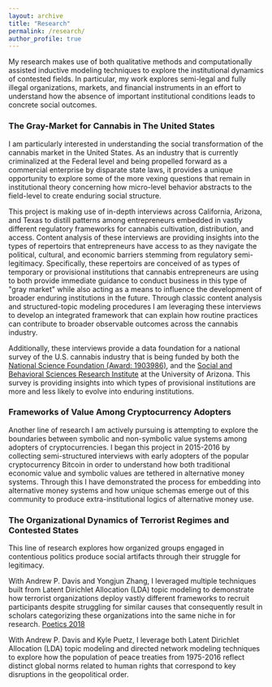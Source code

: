 ```yaml
---
layout: archive
title: "Research"
permalink: /research/
author_profile: true
---
```


My research makes use of both qualitative methods and computationally assisted inductive modeling techniques to explore the institutional dynamics of contested fields. In particular, my work explores semi-legal and fully illegal organizations, markets, and financial instruments in an effort to understand how the absence of important institutional conditions leads to concrete social outcomes.

### The Gray-Market for Cannabis in The United States

I am particularly interested in understanding the social transformation of the cannabis market in the United States. As an industry that is currently criminalized at the Federal level and being propelled forward as a commercial enterprise by disparate state laws, it provides a unique opportunity to explore some of the more vexing questions that remain in institutional theory concerning how micro-level behavior abstracts to the field-level to create enduring social structure.

This project is making use of in-depth interviews across California, Arizona, and Texas to distill patterns among entrepreneurs embedded in vastly different regulatory frameworks for cannabis cultivation, distribution, and access. Content analysis of these interviews are providing insights into the types of repertoirs that entrepreneurs have access to as they navigate the political, cultural, and economic barriers stemming from regulatory semi-legitimacy. Specifically, these repertoirs are conceived of as types of temporary or provisional institutions that cannabis entrepreneurs are using to both provide immediate guidance to conduct business in this type of "gray market" while also acting as a means to influence the development of broader enduring institutions in the future. Through classic content analysis and structured-topic modeling procedures I am leveraging these interviews to develop an integrated framework that can explain how routine practices can contribute to broader observable outcomes across the cannabis industry.

Additionally, these interviews provide a data foundation for a national survey of the U.S. cannabis industry that is being funded by both the [National Science Foundation (Award: 1903986)](https://www.nsf.gov/awardsearch/showAward?AWD_ID=1903986&HistoricalAwards=false), and the [Social and Behavioral Sciences Research Institute](https://sbsri.sbs.arizona.edu/) at the University of Arizona. This survey is providing insights into which types of provisional institutions are more and less likely to evolve into enduring institutions.


### Frameworks of Value Among Cryptocurrency Adopters

Another line of research I am actively pursuing is attempting to explore the boundaries between symbolic and non-symbolic value systems among adopters of cryptocurrencies. I began this project in 2015-2016 by collecting semi-structured interviews with early adopters of the popular cryptocurrency Bitcoin in order to understand how both traditional economic value and symbolic values are tethered in alternative money systems. Through this I have demonstrated the process for embedding into alternative money systems and how unique schemas emerge out of this community to produce extra-institutional logics of alternative money use.

### The Organizational Dynamics of Terrorist Regimes and Contested States

This line of research explores how organized groups engaged in contentious politics produce social artifacts through their struggle for legitimacy. 

With Andrew P. Davis and Yongjun Zhang, I leveraged multiple techniques built from Latent Dirichlet Allocation (LDA) topic modeling to demonstrate how terrorist organizations deploy vastly different frameworks to recruit participants despite struggling for similar causes that consequently result in scholars categorizing these organizations into the same niche in for research. [Poetics 2018](https://www-sciencedirect-com.ezproxy4.library.arizona.edu/science/article/pii/S0304422X17301456) 

With Andrew P. Davis and Kyle Puetz, I leverage both Latent Dirichlet Allocation (LDA) topic modeling and directed network modeling techniques to explore how the population of peace treaties from 1975-2016 reflect distinct global norms related to human rights that correspond to key disruptions in the geopolitical order.
